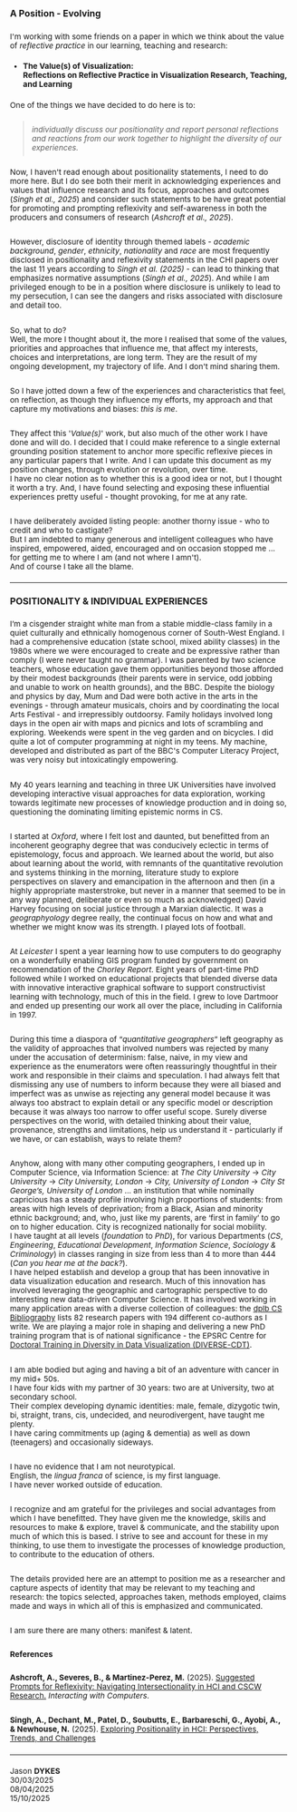 ### A Position - Evolving

<style>
    img {margin:4px; padding:2px; border:1px dashed #e0e0e0}
    p {padding-top:0.5em; padding-bottom:0.5em}
    h1 a {display:none}
    .footer {color:rgba(0,0,0,0) !important; font-size:0px}
    .footer a {color:rgba(0,0,0,0) !important; font-size:0px}
    .footer #text {display:none !important; font-size:0px}
    .footer a {display:none !important; font-size:0px}

    body{font-size:85%}
</style>

I'm working with some friends on a paper in which we think about the value of _reflective practice_ in our learning, teaching and research:

 * **The Value(s) of Visualization:<br/>Reflections on Reflective Practice in Visualization Research, Teaching, and Learning**

One of the things we have decided to do here is to:

> _individually discuss our positionality and report personal reflections and reactions from our work together to highlight the diversity of our experiences._

<!-- 
> individually discuss the positions that we occupy and report personal reflections and reactions from our work together to highlight the diversity of our perspectives and experiences.
 -->

Now, I haven't read enough about positionality statements, I need to do more here.
But I do see both their merit in acknowledging experiences and values that influence research and its focus, approaches and outcomes (_Singh et al., 2025_) 
and consider such statements to be have great potential for promoting and prompting reflexivity and self-awareness in both the producers and consumers of research (_Ashcroft et al., 2025_).

However, disclosure of identity through themed labels - _academic background_, _gender_, _ethnicity_, _nationality_ and _race_ are most frequently disclosed in positionality and reflexivity statements in the CHI papers over the last 11 years according to _Singh et al. (2025)_ - can lead to thinking that emphasizes normative assumptions (_Singh et al., 2025_).
And while I am privileged enough to be in a position where disclosure is unlikely to lead to my persecution, I can see the dangers and risks associated with disclosure and detail too.

So, what to do?<br/>
Well, the more I thought about it, the more I realised that some of the values, priorities and approaches that influence me, that affect my interests, choices and interpretations, are long term.
They are the result of my ongoing development, my trajectory of life.
And I don't mind sharing them.

So I have jotted down a few of the experiences and characteristics that feel, on reflection, as though they influence my efforts, my approach and that capture my motivations and biases: _this is me_.

They affect this '_Value(s)_' work, but also much of the other work I have done and will do.
I decided that I could make reference to a single external grounding position statement to anchor more specific reflexive pieces in any particular papers that I write. And I can update this document as my position changes, through evolution or revolution, over time.<br/>
I have no clear notion as to whether this is a good idea or not, but I thought it worth a try. And, I have found selecting and exposing these influential experiences pretty useful - thought provoking, for me at any rate.

I have deliberately avoided listing people: another thorny issue - who to credit and who to castigate?<br/>
But I am indebted to many generous and intelligent colleagues who have inspired, empowered, aided, encouraged and on occasion stopped me ... for getting me to where I am (and not where I amn't).<br/>
And of course I take all the blame.

---

### POSITIONALITY &amp; INDIVIDUAL EXPERIENCES

I’m a cisgender straight white man from a stable middle-class family in a quiet culturally and ethnically homogenous corner of South-West England. I had a comprehensive education (state school, mixed ability classes) in the 1980s where we were encouraged to create and be expressive rather than comply (I were never taught no grammar). I was parented by two science teachers, whose education gave them opportunities beyond those afforded by their modest backgrounds (their parents were in service, odd jobbing and unable to work on health grounds), and the BBC. Despite the biology and physics by day, Mum and Dad were both active in the arts in the evenings - through amateur musicals, choirs and by coordinating the local Arts Festival - and irrepressibly outdoorsy.
Family holidays involved long days in the open air with maps and picnics and lots of scrambling and exploring. Weekends were spent in the veg garden and on bicycles. I did quite a lot of computer programming at night in my teens. My machine, developed and distributed as part of the BBC's Computer Literacy Project, was very noisy but intoxicatingly empowering.

<!-- 
I acknowledge and am grateful for the many privileges that have given me the knowledge, skills and resources to make &amp; explore, travel &amp; communicate, and the stability upon much of which this is based.
 -->

My 40 years learning and teaching in three UK Universities
have involved developing interactive visual approaches for data exploration, working towards legitimate new processes of knowledge production and in doing so, questioning the dominating limiting epistemic norms in CS.

I started at _Oxford_, where I felt lost and daunted, but benefitted from an incoherent geography degree that was conducively eclectic in terms of epistemology, focus and approach. We learned about the world, but also about learning about the world, with remnants of the quantitative revolution and systems thinking in the morning, literature study to explore perspectives on slavery and emancipation in the afternoon and then (in a highly appropriate masterstroke, but never in a manner that seemed to be in any way planned, deliberate or even so much as acknowledged) David Harvey focusing on social justice through a Marxian dialectic. It was a _geographyology_ degree really, the continual focus on how and what and whether we might know was its strength. I played lots of football.

At _Leicester_ I spent a year learning how to use computers to do geography on a wonderfully enabling GIS program funded by government on recommendation of the _Chorley Report_. Eight years of part-time PhD followed while I worked on educational projects that blended diverse data with innovative interactive graphical software to support constructivist learning with technology, much of this in the field. I grew to love Dartmoor and ended up presenting our work all over the place, including in California in 1997.

During this time a diaspora of “_quantitative geographers_” left geography as the validity of approaches that involved numbers was rejected by many under the accusation of determinism: false, naive, in my view and experience as the enumerators were often reassuringly thoughtful in their work and responsible in their claims and speculation. I had always felt that dismissing any use of numbers to inform because they were all biased and imperfect was as unwise as rejecting any general model because it was always too abstract to explain detail or any specific model or description because it was always too narrow to offer useful scope. Surely diverse perspectives on the world, with detailed thinking about their value, provenance, strengths and limitations, help us understand it - particularly if we have, or can establish, ways to relate them?

Anyhow, along with many other computing geographers, I ended up in Computer Science, via Information Science: at _The City University_ -> _City University_ -> _City University, London_ -> _City, University of London_ -> _City St George’s, University of London_  ... an institution that while nominally capricious has a steady profile involving high proportions of students: from areas with high levels of deprivation;
from a Black, Asian and minority ethnic background;
and, who, just like my parents, are ‘first in family’ to go on to higher education.
City is recognized nationally for social mobility.<br/>
I have taught at all levels (_foundation_ to _PhD_), for various Departments (_CS_, _Engineering_, _Educational Development_, _Information Science_, _Sociology &amp; Criminology_) in classes ranging in size from less than 4 to more than 444 (_Can you hear me at the back?_).<br/>
I have helped establish and develop a group that has been innovative in data visualization education and research. Much of this innovation has involved leveraging the geographic and cartographic perspective to do interesting new data-driven Computer Science. It has involved working in many application areas with a diverse collection of colleagues: the [dplb CS Bibliography](https://dblp.org/pid/34/5069.html) lists 82 research papers with 194 different co-authors as I write.
We are playing a major role in shaping and delivering a new PhD training program that is of national significance - the EPSRC Centre for [Doctoral Training in Diversity in Data Visualization (DIVERSE-CDT)](https://diverse-cdt.ac.uk).

I am able bodied but aging and having a bit of an adventure with cancer in my mid+ 50s.<br/>
I have four kids with my partner of 30 years: two are at University, two at secondary school.<br/>
Their complex developing dynamic identities: male, female, dizygotic twin, bi, straight, trans, cis, undecided, and neurodivergent, have taught me plenty. <br/>
I have caring commitments up (aging &amp; dementia) as well as down (teenagers) and occasionally sideways.

I have no evidence that I am not neurotypical.<br/>
English, the _lingua franca_ of science, is my first language.<br/>
I have never worked outside of education.

I recognize and am grateful for the privileges and social advantages from which I have benefitted. They have given me the knowledge, skills and resources to make &amp; explore, travel &amp; communicate, and the stability upon much of which this is based.
I strive to see and account for these in my thinking, to use them to investigate the processes of knowledge production, to contribute to the education of others.

The details provided here are an attempt to position me as a researcher and capture aspects of identity that may be relevant to my teaching and research: the topics selected, approaches taken, methods employed, claims made and ways in which all of this is emphasized and communicated.  

I am sure there are many others: manifest &amp; latent.


#### References

**Ashcroft, A., Severes, B., & Martinez-Perez, M.** (2025).
[Suggested Prompts for Reflexivity: Navigating Intersectionality in HCI and CSCW Research.](https://discovery.ucl.ac.uk/id/eprint/10205865/1/chi25-197.pdf)
_Interacting with Computers_.

**Singh, A., Dechant, M., Patel, D., Soubutts, E., Barbareschi, G., Ayobi, A., & Newhouse, N.** (2025).
[Exploring Positionality in HCI: Perspectives, Trends, and Challenges](https://academic.oup.com/iwc/advance-article-pdf/doi/10.1093/iwc/iwaf007/62340873/iwaf007.pdf)

---

Jason **DYKES**<br/>
30/03/2025<br/>
08/04/2025<br/>
15/10/2025<br/>
